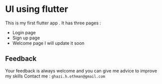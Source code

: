 # UI using flutter

This is my first flutter app .
It has three pages : 
  * Login page
  * Sign up page
  * Welcome page
I will update it soon

## Feedback
Your feedback is always welcome and you can give me advice to improve my skills
Contact me : `ghazi.h.othman@gmail.com` 


